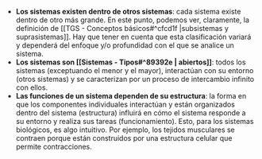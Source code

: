 - **Los sistemas existen dentro de otros sistemas**: cada sistema existe dentro de otro más grande. En este punto, podemos ver, claramente, la definición de [[TGS - Conceptos básicos#^cfcd1f |subsistemas y suprasistemas]]. Hay que tener en cuenta que esta clasificación variará y dependerá del enfoque y/o profundidad con el que se analice un sistema.
- **Los sistemas son [[Sistemas - Tipos#^89392e | abiertos]]**: todos los sistemas (exceptuando el menor y el mayor), interactúan con su entorno (otros sistemas) y se caracterizan por un proceso de intercambio infinito con ellos.
- **Las funciones de un sistema dependen de su estructura**: la forma en que los componentes individuales interactúan y están organizados dentro del sistema (estructura) influirá en cómo el sistema responde a su entorno y realiza sus tareas (funcionamiento). Esto, para los sistemas biológicos, es algo intuitivo. Por ejemplo, los tejidos musculares se contraen porque están construidos por una estructura celular que permite contracciones.